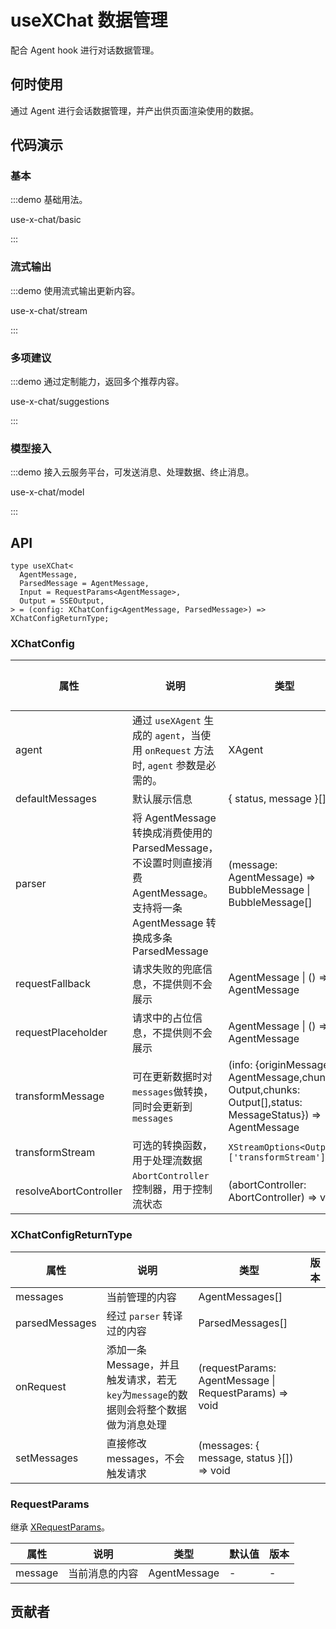 
# useXChat 数据管理

配合 Agent hook 进行对话数据管理。

## 何时使用

通过 Agent 进行会话数据管理，并产出供页面渲染使用的数据。

## 代码演示

### 基本

:::demo 基础用法。

use-x-chat/basic

:::

### 流式输出

:::demo 使用流式输出更新内容。

use-x-chat/stream

:::

### 多项建议

:::demo 通过定制能力，返回多个推荐内容。

use-x-chat/suggestions

:::

### 模型接入

:::demo 接入云服务平台，可发送消息、处理数据、终止消息。

use-x-chat/model

:::

## API

```tsx | pure
type useXChat<
  AgentMessage,
  ParsedMessage = AgentMessage,
  Input = RequestParams<AgentMessage>,
  Output = SSEOutput,
> = (config: XChatConfig<AgentMessage, ParsedMessage>) => XChatConfigReturnType;
```

### XChatConfig

| 属性 | 说明 | 类型 | 默认值 | 版本 |
| --- | --- | --- | --- | --- |
| agent | 通过 `useXAgent` 生成的 `agent`，当使用 `onRequest` 方法时, `agent` 参数是必需的。 | XAgent | - |  |
| defaultMessages | 默认展示信息 | { status, message }[] | - |  |
| parser | 将 AgentMessage 转换成消费使用的 ParsedMessage，不设置时则直接消费 AgentMessage。支持将一条 AgentMessage 转换成多条 ParsedMessage | (message: AgentMessage) => BubbleMessage \| BubbleMessage[] | - |  |
| requestFallback | 请求失败的兜底信息，不提供则不会展示 | AgentMessage \| () => AgentMessage | - |  |
| requestPlaceholder | 请求中的占位信息，不提供则不会展示 | AgentMessage \| () => AgentMessage | - |  |
| transformMessage | 可在更新数据时对`messages`做转换，同时会更新到`messages` | (info: {originMessage?: AgentMessage,chunk: Output,chunks: Output[],status: MessageStatus}) => AgentMessage| - | - |
| transformStream | 可选的转换函数，用于处理流数据 | `XStreamOptions<Output>['transformStream']` | - | - |
| resolveAbortController | `AbortController` 控制器，用于控制流状态 | (abortController: AbortController) => void| - | - |

### XChatConfigReturnType

| 属性 | 说明 | 类型 | 版本 |
| --- | --- | --- | --- |
| messages | 当前管理的内容 | AgentMessages[] |  |
| parsedMessages | 经过 `parser` 转译过的内容 | ParsedMessages[] |  |
| onRequest | 添加一条 Message，并且触发请求，若无`key`为`message`的数据则会将整个数据做为消息处理 | (requestParams: AgentMessage \| RequestParams) => void |  |
| setMessages | 直接修改 messages，不会触发请求 | (messages: { message, status }[]) => void |  |

### RequestParams

继承 [XRequestParams](/component/x-request#xrequestparams)。

| 属性    | 说明           | 类型         | 默认值 | 版本 |
| ------- | -------------- | ------------ | ------ | ---- |
| message | 当前消息的内容 | AgentMessage | -      | -    |
## 贡献者

<doc-contributors component-name="use-x-chat" :max-count="6" :show-view-all="true" />
